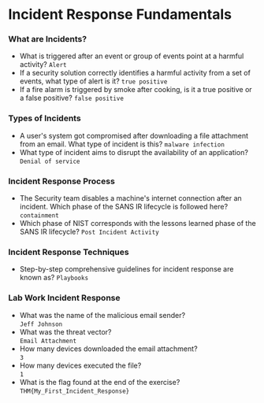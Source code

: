# Incident Response Fundamentals

### What are Incidents?
- What is triggered after an event or group of events point at a harmful activity? `Alert`
- If a security solution correctly identifies a harmful activity from a set of events, what type of alert is it? `true positive`
- If a fire alarm is triggered by smoke after cooking, is it a true positive or a false positive? `false positive`

### Types of Incidents
- A user's system got compromised after downloading a file attachment from an email. What type of incident is this? `malware infection`
- What type of incident aims to disrupt the availability of an application? `Denial of service `

### Incident Response Process
- The Security team disables a machine's internet connection after an incident. Which phase of the SANS IR lifecycle is followed here? `containment`
- Which phase of NIST corresponds with the lessons learned phase of the SANS IR lifecycle? `Post Incident Activity`

### Incident Response Techniques
- Step-by-step comprehensive guidelines for incident response are known as? `Playbooks`

### Lab Work Incident Response
- What was the name of the malicious email sender? <br /> `Jeff Johnson`
- What was the threat vector? <br /> `Email Attachment`
- How many devices downloaded the email attachment? <br /> `3`
- How many devices executed the file? <br /> `1`
- What is the flag found at the end of the exercise? <br /> `THM{My_First_Incident_Response}`

